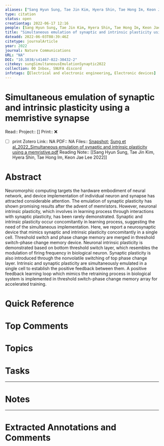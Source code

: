 ```yaml
---
aliases: ["Sang Hyun Sung, Tae Jin Kim, Hyera Shin, Tae Hong Im, Keon Jae Lee 2022",]
type: citation
status: open
creationtag: 2022-06-17 12:16
people: [Sang Hyun Sung, Tae Jin Kim, Hyera Shin, Tae Hong Im, Keon Jae Lee]
title: "Simultaneous emulation of synaptic and intrinsic plasticity using a memristive synapse"
dateadd: 2022-06-03T08:39:46Z
citetype: journalArticle
year: 2022
journal: Nature Communications
URL: "NA"
DOI: "10.1038/s41467-022-30432-2"
citekey: sungSimultaneousEmulationSynaptic2022
collection: 00 Inbox, SNUFA discord
infotags: [Electrical and electronic engineering, Electronic devices]
---
```


# Simultaneous emulation of synaptic and intrinsic plasticity using a memristive synapse
Read:: 
Project:: []
Print::  ❌
- [ ] print 
Zotero Link:: NA
PDF:: NA
Files:: [Snapshot](file:///home/michaelt/Insync/m@tarlton.info/Google%20Drive/06.%20Zotero/storage/2AJVMCMM/s41467-022-30432-2.html); [Sung et al_2022_Simultaneous emulation of synaptic and intrinsic plasticity using a memristive.pdf](file:///home/michaelt/Insync/m@tarlton.info/Google%20Drive/06.%20Zotero/storage/65HP8IL9/Sung%20et%20al_2022_Simultaneous%20emulation%20of%20synaptic%20and%20intrinsic%20plasticity%20using%20a%20memristive.pdf)
Reading Note:: [[Sang Hyun Sung, Tae Jin Kim, Hyera Shin, Tae Hong Im, Keon Jae Lee 2022]]

# Abstract
Neuromorphic computing targets the hardware embodiment of neural network, and device implementation of individual neuron and synapse has attracted considerable attention. The emulation of synaptic plasticity has shown promising results after the advent of memristors. However, neuronal intrinsic plasticity, which involves in learning process through interactions with synaptic plasticity, has been rarely demonstrated. Synaptic and intrinsic plasticity occur concomitantly in learning process, suggesting the need of the simultaneous implementation. Here, we report a neurosynaptic device that mimics synaptic and intrinsic plasticity concomitantly in a single cell. Threshold switch and phase change memory are merged in threshold switch-phase change memory device. Neuronal intrinsic plasticity is demonstrated based on bottom threshold switch layer, which resembles the modulation of firing frequency in biological neuron. Synaptic plasticity is also introduced through the nonvolatile switching of top phase change layer. Intrinsic and synaptic plasticity are simultaneously emulated in a single cell to establish the positive feedback between them. A positive feedback learning loop which mimics the retraining process in biological system is implemented in threshold switch-phase change memory array for accelerated training.

# Quick Reference


# Top Comments


# Topics


# Tasks


----
# Notes


----
# Extracted Annotations and Comments